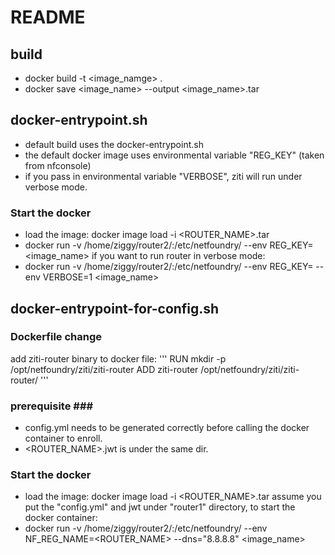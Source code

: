 # README #

## build ##
* docker build -t <image_namge> .
* docker save <image_name> --output <image_name>.tar

## docker-entrypoint.sh ##
* default build uses the docker-entrypoint.sh
* the default docker image uses environmental variable "REG_KEY" (taken from nfconsole)
* if you pass in environmental variable "VERBOSE", ziti will run under verbose mode.

### Start the docker ###
* load the image: docker image load -i <ROUTER_NAME>.tar
* docker run -v /home/ziggy/router2/:/etc/netfoundry/ --env REG_KEY=<Registration Key> <image_name>
if you want to run router in verbose mode:
* docker run -v /home/ziggy/router2/:/etc/netfoundry/ --env REG_KEY=<Registration Key> --env VERBOSE=1 <image_name>


## docker-entrypoint-for-config.sh ##

### Dockerfile change ###
add ziti-router binary to docker file:
'''
RUN mkdir -p /opt/netfoundry/ziti/ziti-router
ADD ziti-router /opt/netfoundry/ziti/ziti-router/
'''

### prerequisite ### ###
* config.yml needs to be generated correctly before calling the docker container to enroll.
* <ROUTER_NAME>.jwt is under the same dir.

### Start the docker ###
* load the image: docker image load -i <ROUTER_NAME>.tar
assume you put the "config.yml" and jwt under "router1" directory, to start the docker container:
* docker run -v /home/ziggy/router2/:/etc/netfoundry/ --env NF_REG_NAME=<ROUTER_NAME> --dns="8.8.8.8" <image_name>
